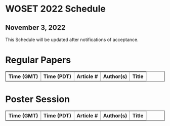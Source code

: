 # WOSET 2022 Schedule
## November 3, 2022
This Schedule will be updated after notifications of acceptance.

# Regular Papers

<table border="1">
<thead>
<tr>
<th>Time (GMT)</th>
<th>Time (PDT)</th>
<th>Article #</th>
<th>Author(s)</th>
<th>Title</th>
</tr>
</thead>
<tbody>
</tbody>
</table>

# Poster Session

<table border="1">
<thead>
<tr>
<th>Time (GMT)</th>
<th>Time (PDT)</th>
<th>Article #</th>
<th>Author(s)</th>
<th>Title</th>
</tr>
</thead>
<tbody>
</tbody>
</table>